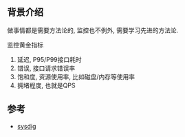 ## 背景介绍

做事情都是需要方法论的, 监控也不例外, 需要学习先进的方法论.

监控黄金指标

1. 延迟, P95/P99接口耗时
2. 错误, 接口请求错误率
3. 饱和度, 资源使用率, 比如磁盘/内存等使用率
4. 拥堵程度, 也就是QPS

## 参考

* [sysdig](https://www.sysdig.com/blog/golden-signals-kubernetes)
